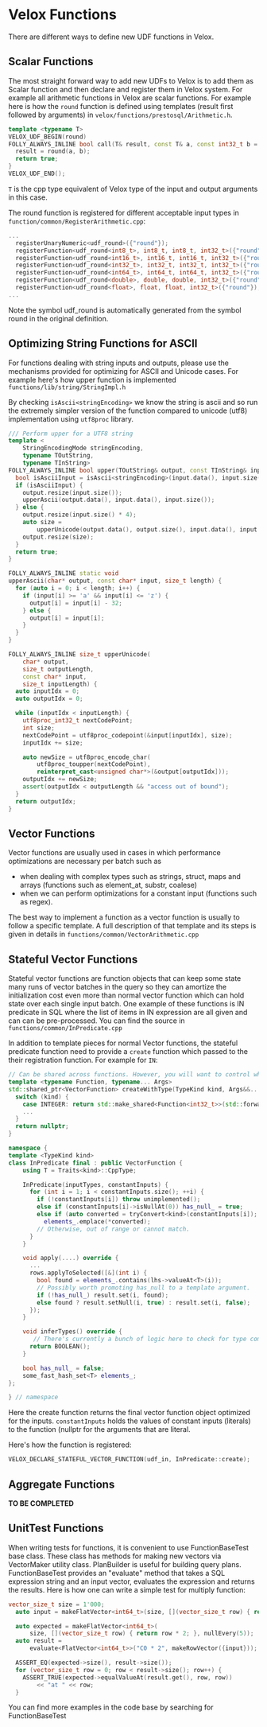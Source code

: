 # Velox Functions

There are different ways to define new UDF functions in Velox.

## Scalar Functions

The most straight forward way to add new UDFs to Velox is to add them as Scalar function and then declare and register
them in Velox system. For example all arithmetic functions in Velox are scalar functions. For example here is how the
`round` function is defined using templates (result first followed by arguments) in `velox/functions/prestosql/Arithmetic.h`.

```c++
template <typename T>
VELOX_UDF_BEGIN(round)
FOLLY_ALWAYS_INLINE bool call(T& result, const T& a, const int32_t b = 0) {
  result = round(a, b);
  return true;
}
VELOX_UDF_END();
```

`T` is the cpp type equivalent of Velox type of the input and output arguments in this case.

The round function is registered for different acceptable input types in `function/common/RegisterArithmetic.cpp`:

```c++
...
  registerUnaryNumeric<udf_round>({"round"});
  registerFunction<udf_round<int8_t>, int8_t, int8_t, int32_t>({"round"});
  registerFunction<udf_round<int16_t>, int16_t, int16_t, int32_t>({"round"});
  registerFunction<udf_round<int32_t>, int32_t, int32_t, int32_t>({"round"});
  registerFunction<udf_round<int64_t>, int64_t, int64_t, int32_t>({"round"});
  registerFunction<udf_round<double>, double, double, int32_t>({"round"});
  registerFunction<udf_round<float>, float, float, int32_t>({"round"});
...
```

Note the symbol udf_round is automatically generated from the symbol round in the original definition.

## Optimizing String Functions for ASCII

For functions dealing with string inputs and outputs, please use the mechanisms provided for optimizing for ASCII and
Unicode cases. For example here's how upper function is implemented `functions/lib/string/StringImpl.h`

By checking `isAscii<stringEncoding>` we know the string is ascii and so run the extremely simpler version of the
function compared to unicode (utf8) implementation using `utf8proc` library.

```c++
/// Perform upper for a UTF8 string
template <
    StringEncodingMode stringEncoding,
    typename TOutString,
    typename TInString>
FOLLY_ALWAYS_INLINE bool upper(TOutString& output, const TInString& input) {
  bool isAsciiInput = isAscii<stringEncoding>(input.data(), input.size());
  if (isAsciiInput) {
    output.resize(input.size());
    upperAscii(output.data(), input.data(), input.size());
  } else {
    output.resize(input.size() * 4);
    auto size =
        upperUnicode(output.data(), output.size(), input.data(), input.size());
    output.resize(size);
  }
  return true;
}

FOLLY_ALWAYS_INLINE static void
upperAscii(char* output, const char* input, size_t length) {
  for (auto i = 0; i < length; i++) {
    if (input[i] >= 'a' && input[i] <= 'z') {
      output[i] = input[i] - 32;
    } else {
      output[i] = input[i];
    }
  }
}

FOLLY_ALWAYS_INLINE size_t upperUnicode(
    char* output,
    size_t outputLength,
    const char* input,
    size_t inputLength) {
  auto inputIdx = 0;
  auto outputIdx = 0;

  while (inputIdx < inputLength) {
    utf8proc_int32_t nextCodePoint;
    int size;
    nextCodePoint = utf8proc_codepoint(&input[inputIdx], size);
    inputIdx += size;

    auto newSize = utf8proc_encode_char(
        utf8proc_toupper(nextCodePoint),
        reinterpret_cast<unsigned char*>(&output[outputIdx]));
    outputIdx += newSize;
    assert(outputIdx < outputLength && "access out of bound");
  }
  return outputIdx;
}
```

## Vector Functions

Vector functions are usually used in cases in which performance optimizations are necessary per batch such as

* when dealing with complex types such as strings, struct, maps and arrays (functions such as element_at, substr,
  coalese)
* when we can perform optimizations for a constant input (functions such as regex).

The best way to implement a function as a vector function is usually to follow a specific template. A full description
of that template and its steps is given in details in `functions/common/VectorArithmetic.cpp`

## Stateful Vector Functions

Stateful vector functions are function objects that can keep some state many runs of vector batches in the query so they
can amortize the initialization cost even more than normal vector function which can hold state over each single input
batch. One example of these functions is IN predicate in SQL where the list of items in IN expression are all given and
can can be pre-processed. You can find the source in `functions/common/InPredicate.cpp`

In addition to template pieces for normal Vector functions, the stateful predicate function need to provide a `create`
function which passed to the their registration function. For example for `IN`:

```c++
// Can be shared across functions. However, you will want to control which types the function is actually instantiated for, so there are limits to what can be shared.
template <typename Function, typename... Args>
std::shared_ptr<VectorFunction> createWithType(TypeKind kind, Args&&... args) {
  switch (kind) {
    case INTEGER: return std::make_shared<Function<int32_t>>(std::forward<Args>(args)...);
    ...
  }
  return nullptr;
}

namespace {
template <TypeKind kind>
class InPredicate final : public VectorFunction {
    using T = Traits<kind>::CppType;

    InPredicate(inputTypes, constantInputs) {
      for (int i = 1; i < constantInputs.size(); ++i) {
        if (!constantInputs[i]) throw unimplemented();
        else if (constantInputs[i]->isNullAt(0)) has_null_ = true;
        else if (auto converted = tryConvert<kind>(constantInputs[i]); converted && *converted == *converted)
          elements_.emplace(*converted);
        // Otherwise, out of range or cannot match.
      }
    }

    void apply(....) override {
      ...
      rows.applyToSelected([&](int i) {
        bool found = elements_.contains(lhs->valueAt<T>(i));
        // Possibly worth promoting has_null to a template argument.
        if (!has_null_) result.set(i, found);
        else found ? result.setNull(i, true) : result.set(i, false);
      });
    }

    void inferTypes() override {
       // There's currently a bunch of logic here to check for type compatibility, but that can be checked in the factory function below instead.
      return BOOLEAN();
    }

    bool has_null_ = false;
    some_fast_hash_set<T> elements_;
};

} // namespace
```

Here the create function returns the final vector function object optimized for the inputs.
`constantInputs` holds the values of constant inputs (literals) to the function (nullptr for the arguments that are
literal.

Here's how the function is registered:

```c++
VELOX_DECLARE_STATEFUL_VECTOR_FUNCTION(udf_in, InPredicate::create);
```

## Aggregate Functions

**TO BE COMPLETED**

## UnitTest Functions

When writing tests for functions, it is convenient to use FunctionBaseTest base class. These class has methods for
making new vectors via VectorMaker utility class. PlanBuilder is useful for building query plans. FunctionBaseTest
provides an "evaluate" method that takes a SQL expression string and an input vector, evaluates the expression and
returns the results. Here is how one can write a simple test for multiply function:

```c++
vector_size_t size = 1'000;
  auto input = makeFlatVector<int64_t>(size, [](vector_size_t row) { return row; }, nullEvery(5));

  auto expected = makeFlatVector<int64_t>(
      size, [](vector_size_t row) { return row * 2; }, nullEvery(5));
  auto result =
      evaluate<FlatVector<int64_t>>("C0 * 2", makeRowVector({input}));

  ASSERT_EQ(expected->size(), result->size());
  for (vector_size_t row = 0; row < result->size(); row++) {
    ASSERT_TRUE(expected->equalValueAt(result.get(), row, row))
        << "at " << row;
  }
```

You can find more examples in the code base by searching for FunctionBaseTest
